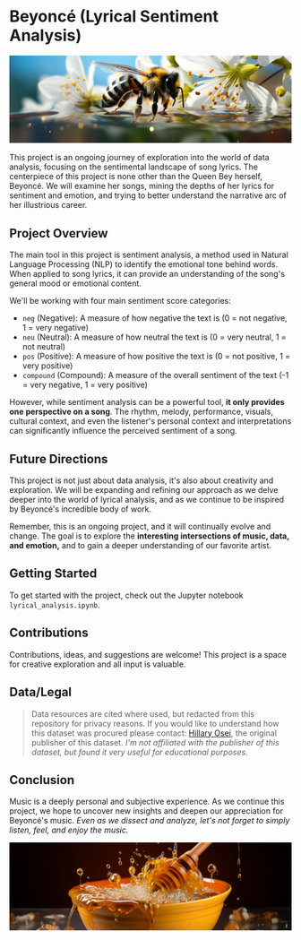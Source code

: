 # Beyoncé (Lyrical Sentiment Analysis)

![Beyonce behive](./images/cover.png)

This project is an ongoing journey of exploration into the world of data analysis, focusing on the sentimental landscape of song lyrics. The centerpiece of this project is none other than the Queen Bey herself, Beyoncé. We will examine her songs, mining the depths of her lyrics for sentiment and emotion, and trying to better understand the narrative arc of her illustrious career.

## Project Overview

The main tool in this project is sentiment analysis, a method used in Natural Language Processing (NLP) to identify the emotional tone behind words. When applied to song lyrics, it can provide an understanding of the song's general mood or emotional content.

We'll be working with four main sentiment score categories:

- `neg` (Negative): A measure of how negative the text is (0 = not negative, 1 = very negative)
- `neu` (Neutral): A measure of how neutral the text is (0 = very neutral, 1 = not neutral)
- `pos` (Positive): A measure of how positive the text is (0 = not positive, 1 = very positive)
- `compound` (Compound): A measure of the overall sentiment of the text (-1 = very negative, 1 = very positive)

However, while sentiment analysis can be a powerful tool, **it only provides one perspective on a song**. The rhythm, melody, performance, visuals, cultural context, and even the listener's personal context and interpretations can significantly influence the perceived sentiment of a song.

## Future Directions

This project is not just about data analysis, it's also about creativity and exploration. We will be expanding and refining our approach as we delve deeper into the world of lyrical analysis, and as we continue to be inspired by Beyoncé's incredible body of work.

Remember, this is an ongoing project, and it will continually evolve and change. The goal is to explore the **interesting intersections of music, data, and emotion,** and to gain a deeper understanding of our favorite artist.

## Getting Started

To get started with the project, check out the Jupyter notebook `lyrical_analysis.ipynb`.

## Contributions

Contributions, ideas, and suggestions are welcome! This project is a space for creative exploration and all input is valuable.

## Data/Legal

> Data resources are cited where used, but redacted from this repository for privacy reasons. If you would like to understand how this dataset was procured please contact: [Hillary Osei](https://www.kaggle.com/hillaryosei), the original publisher of this dataset. *I'm not affiliated with the publisher of this dataset, but found it very useful for educational purposes.*

## Conclusion

Music is a deeply personal and subjective experience. As we continue this project, we hope to uncover new insights and deepen our appreciation for Beyoncé's music. *Even as we dissect and analyze, let's not forget to simply listen, feel, and enjoy the music.*

![Honeypot](./images/back.png)
